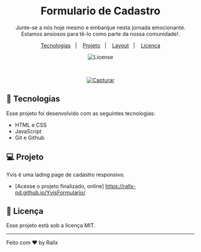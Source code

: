 <h1 align="center"> Formulario de Cadastro </h1>

<p align="center">
Junte-se a nós hoje mesmo e embarque nesta jornada emocionante. Estamos ansiosos para tê-lo como parte da nossa comunidade!. <br/>


<p align="center">
  <a href="#-tecnologias">Tecnologias</a>&nbsp;&nbsp;&nbsp;|&nbsp;&nbsp;&nbsp;
  <a href="#-projeto">Projeto</a>&nbsp;&nbsp;&nbsp;|&nbsp;&nbsp;&nbsp;
  <a href="#-layout">Layout</a>&nbsp;&nbsp;&nbsp;|&nbsp;&nbsp;&nbsp;
  <a href="#memo-licença">Licença</a>
</p>

<p align="center">
  <img alt="License" src="https://img.shields.io/static/v1?label=license&message=MIT&color=49AA26&labelColor=000000">
</p>

<br>

<p align="center">
  <a href="https://ibb.co/7VS1dR2"><img src="https://i.ibb.co/1K0mtd8/Capturar.png" alt="Capturar" border="0"></a>
</p>

## 🚀 Tecnologias

Esse projeto foi desenvolvido com as seguintes tecnologias:

- HTML e CSS
- JavaScript
- Git e Github

## 💻 Projeto

Yvis é uma lading page de cadastro responsivo.

- [Acesse o projeto finalizado, online] https://rallx-pd.github.io/YvisFormulario/

<p aling="center">
 
</p>




## :memo: Licença

Esse projeto está sob a licença MIT.

---

Feito com ♥ by Rallx

